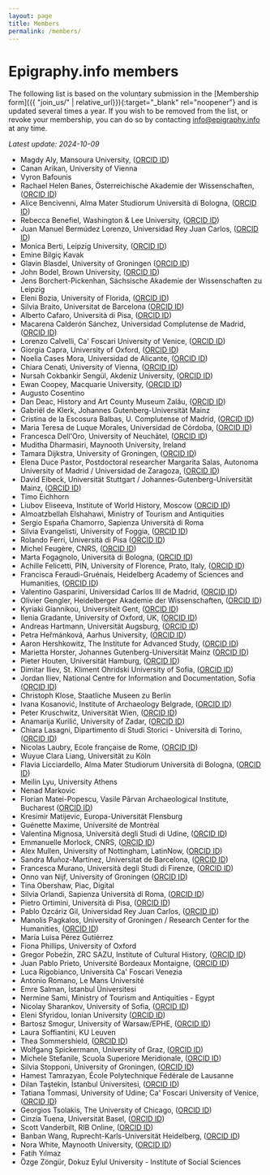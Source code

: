 ```yaml
---
layout: page
title: Members
permalink: /members/
---
```


# Epigraphy.info members

The following list is based on the voluntary submission in the [Membership form]({{ "join_us/" | relative_url}}){:target="_blank" rel="noopener"} and is updated several times a year. If you wish to be removed from the list, or revoke your membership, you can do so by contacting <a href = "mailto: info@epigraphy.info">info@epigraphy.info</a> at any time.

*Latest update: 2024-10-09*

* Magdy Aly, Mansoura University, (<a href="https://orcid.org/0000-0002-0937-6552" target="blank">ORCID ID</a>)
* Canan Arikan, University of Vienna
* Vyron Bafounis
* Rachael Helen Banes, Österreichische Akademie der Wissenschaften, (<a href="https://orcid.org/0000-0002-7771-3012" target="blank">ORCID ID</a>)
* Alice Bencivenni, Alma Mater Studiorum Università di Bologna, (<a href="https://orcid.org/0000-0001-5778-8677" target="blank">ORCID ID</a>)
* Rebecca Benefiel, Washington & Lee University, (<a href="https://orcid.org/0000-0002-3312-1517" target="blank">ORCID ID</a>)
* Juan Manuel Bermúdez Lorenzo, Universidad Rey Juan Carlos, (<a href="https://orcid.org/0000-0002-7291-1079" target="blank">ORCID ID</a>)
* Monica Berti, Leipzig University, (<a href="https://orcid.org/0000-0003-2779-4229" target="blank">ORCID ID</a>)
* Emine Bilgiç Kavak
* Glavin Blasdel, University of Groningen (<a href="https://orcid.org/0009-0000-4780-5795" target="blank">ORCID ID</a>)
* John Bodel, Brown University, (<a href="https://orcid.org/0000000318206368" target="blank">ORCID ID</a>)
* Jens Borchert-Pickenhan, Sächsische Akademie der Wissenschaften zu Leipzig
* Eleni Bozia, University of Florida, (<a href="https://orcid.org/0000-0002-6210-461X" target="blank">ORCID ID</a>)
* Silvia Braito, Universitat de Barcelona (<a href="https://orcid.org/0000-0002-9311-2719" target="blank">ORCID ID</a>)
* Alberto Cafaro, Università di Pisa, (<a href="https://orcid.org/0000-0003-2517-3146" target="blank">ORCID ID</a>)
* Macarena Calderón Sánchez, Universidad Complutense de Madrid, (<a href="https://orcid.org/0000-0003-0764-3378" target="blank">ORCID ID</a>)
* Lorenzo Calvelli, Ca' Foscari University of Venice, (<a href="https://orcid.org/0000-0002-0920-9156" target="blank">ORCID ID</a>)
* Giorgia Capra, University of Oxford, (<a href="https://orcid.org/0000-0003-1030-5679" target="blank">ORCID ID</a>)
* Noelia Cases Mora, Universidad de Alicante, (<a href="https://orcid.org/0000-0001-7991-083X" target="blank">ORCID ID</a>)
* Chiara Cenati, University of Vienna, (<a href="https://orcid.org/0000-0003-4962-9611" target="blank">ORCID ID</a>)
* Nursah Cokbankir Sengül, Akdeniz University, (<a href="https://orcid.org/0000-0002-5451-6198" target="blank">ORCID ID</a>)
* Ewan Coopey, Macquarie University, (<a href="https://orcid.org/0000-0001-8633-6418" target="blank">ORCID ID</a>)
* Augusto Cosentino
* Dan Deac, History and Art County Museum Zalău, (<a href="https://orcid.org/0000-0003-4711-8623" target="blank">ORCID ID</a>)
* Gabriël de Klerk, Johannes Gutenberg-Universität Mainz
* Cristina de la Escosura Balbas, U. Complutense of Madrid, (<a href="https://orcid.org/0000-0003-1769-657X" target="blank">ORCID ID</a>)
* Maria Teresa de Luque Morales, Universidad de Córdoba, (<a href="https://orcid.org/0000-0002-6942-945X" target="blank">ORCID ID</a>)
* Francesca Dell'Oro, University of Neuchâtel, (<a href="https://orcid.org/0000-0002-8343-356X" target="blank">ORCID ID</a>)
* Muditha Dharmasiri, Maynooth University, Ireland
* Tamara Dijkstra, University of Groningen, (<a href="https://orcid.org/0000-0001-5988-8751" target="blank">ORCID ID</a>)
* Elena Duce Pastor, Postdoctoral researcher Margarita Salas, Autonoma University of Madrid / Universidad de Zaragoza, (<a href="https://orcid.org/0000-0003-0604-2300" target="blank">ORCID ID</a>)
* David Eibeck, Universität Stuttgart / Johannes-Gutenberg-Universität Mainz, (<a href="https://orcid.org/0009-0008-1641-6568" target="blank">ORCID ID</a>)
* Timo Eichhorn
* Liubov Eliseeva, Institute of World History, Moscow (<a href="https://orcid.org/0000-0001-5448-6788" target="blank">ORCID ID</a>)
* Almoatzbellah Elshahawi, Ministry of Tourism and Antiquities
* Sergio España Chamorro, Sapienza Università di Roma
* Silvia Evangelisti, University of Foggia, (<a href="https://orcid.org/0000-0002-7186-9518" target="blank">ORCID ID</a>)
* Rolando Ferri, Università di Pisa (<a href="http://orcid.org/0000-0002-5241-8332" target="blank">ORCID ID</a>)
* Michel Feugère, CNRS, (<a href="https://orcid.org/0000-0002-4073-4231" target="blank">ORCID ID</a>)
* Marta Fogagnolo, Università di Bologna, (<a href="https://orcid.org/0000-0001-5187-5163" target="blank">ORCID ID</a>)
* Achille Felicetti, PIN, University of Florence, Prato, Italy, (<a href="https://orcid.org/0000-0003-4733-3171" target="blank">ORCID ID</a>)
* Francisca Feraudi-Gruénais, Heidelberg Academy of Sciences and Humanities, (<a href="https://orcid.org/0000-0002-6230-4750" target="blank">ORCID ID</a>)
* Valentino Gasparini, Universidad Carlos III de Madrid,  (<a href="https://orcid.org/0000-0002-3345-0062" target="blank">ORCID ID</a>)
* Olivier Gengler, Heidelberger Akademie der Wissenschaften, (<a href="https://orcid.org/0000-0003-4118-0901" target="blank">ORCID ID</a>)
* Kyriaki Giannikou, Universiteit Gent, (<a href="https://orcid.org/0000-0002-5865-0810" target="blank">ORCID ID</a>)
* Ilenia Gradante, University of Oxford, UK, (<a href="https://orcid.org/0000-0002-7176-2833" target="blank">ORCID ID</a>)
* Andreas Hartmann, Universität Augsburg, (<a href="https://orcid.org/0000-0001-5465-5553" target="blank">ORCID ID</a>)
* Petra Heřmánková, Aarhus University, (<a href="https://orcid.org/0000-0002-6349-0540" target="blank">ORCID ID</a>)
* Aaron Hershkowitz, The Institute for Advanced Study, (<a href="https://orcid.org/0000-0002-9456-8574" target="blank">ORCID ID</a>)
* Marietta Horster, Johannes Gutenberg-Universität Mainz (<a href="https://orcid.org/0000-0003-1434-224X" target="blank">ORCID ID<a>)
* Pieter Houten, Universität Hamburg, (<a href="https://orcid.org/0000-0002-7872-782X" target="blank">ORCID ID</a>)
* Dimitar Iliev, St. Kliment Ohridski University of Sofia, (<a href="https://orcid.org/0000-0002-5231-818X" target="blank">ORCID ID</a>)
* Jordan Iliev, National Centre for Information and Documentation, Sofia (<a href="https://orcid.org/0000-0002-0218-8540" target="blank">ORCID ID</a>)
* Christoph Klose, Staatliche Museen zu Berlin 
* Ivana Kosanović, Institute of Archaeology Belgrade, (<a href="https://orcid.org/0000-0002-5983-9922" target="blank">ORCID ID</a>)
* Peter Kruschwitz, Universität Wien, (<a href="https://orcid.org/0000-0002-8427-1056" target="blank">ORCID ID</a>)
* Anamarija Kurilić, University of Zadar, (<a href="https://orcid.org/0000-0001-7178-4584" target="blank">ORCID ID</a>)
* Chiara Lasagni, Dipartimento di Studi Storici - Università di Torino, (<a href="https://orcid.org/0000-0003-3569-2417" target="blank">ORCID ID</a>)
* Nicolas Laubry, Ecole française de Rome, (<a href="https://orcid.org/0000-0002-7155-9261" target="blank">ORCID ID</a>)
* Wuyue Clara Liang, Universität zu Köln
* Flavia Licciardello, Alma Mater Studiorum Università di Bologna, (<a href="https://orcid.org/0000-0002-9133-9282" target="blank">ORCID ID</a>)
* Meilin Lyu, University Athens
* Nenad Markovic
* Florian Matei-Popescu, Vasile Pârvan Archaeological Institute, Bucharest (<a href="https://orcid.org/0000-0001-5360-042X" target="blank">ORCID ID</a>)
* Kresimir Matijevic, Europa-Universität Flensburg
* Guénette Maxime, Université de Montréal
* Valentina Mignosa, Università degli Studi di Udine, (<a href="https://orcid.org/0000-0002-7122-2511" target="blank">ORCID ID</a>)
* Emmanuelle Morlock, CNRS, (<a href="https://orcid.org/0000-0002-1617-8554" target="blank">ORCID ID</a>)
* Alex Mullen, University of Nottingham, LatinNow, (<a href="https://orcid.org/0000-0002-9110-4678" target="blank">ORCID ID</a>)
* Sandra Muñoz-Martínez, Universitat de Barcelona, (<a href="https://orcid.org/0000-0002-0546-5224" target="blank">ORCID ID</a>)
* Francesca Murano, Università degli Studi di Firenze, (<a href="https://orcid.org/0000-0001-6490-3266" target="blank">ORCID ID</a>)
* Onno van Nijf, University of Groningen (<a href="https://orcid.org/0000-0002-6189-842X" target="blank">ORCID ID</a>)
* Tina Obershaw, Piac, Digital  
* Silvia Orlandi, Sapienza Università di Roma, (<a href="https://orcid.org/0000-0003-1469-0666" target="blank">ORCID ID</a>)
* Pietro Ortimini, Università di Pisa, (<a href="https://orcid.org/0000-0002-0479-8553" target="blank">ORCID ID</a>)
* Pablo Ozcáriz Gil, Universidad Rey Juan Carlos, (<a href="https://orcid.org/0000-0002-3390-4386" target="blank">ORCID ID</a>)
* Manolis Pagkalos, University of Groningen / Research Center for the Humanities, (<a href="https://orcid.org/0000-0002-3042-7932" target="blank">ORCID ID</a>)
* María Luisa Pérez Gutiérrez
* Fiona Phillips, University of Oxford
* Gregor Pobežin, ZRC SAZU, Institute of Cultural History, (<a href="https://orcid.org/0000-0002-3418-9767" target="blank">ORCID ID</a>)
* Juan Pablo Prieto, Université Bordeaux Montaigne, (<a href="https://orcid.org/0000-0002-9955-7743" target="blank">ORCID ID</a>)
* Luca Rigobianco, Università Ca' Foscari Venezia
* Antonio Romano, Le Mans Université
* Emre Salman, İstanbul Üniversitesi
* Nermine Sami, Ministry of Tourism and Antiquities - Egypt
* Nicolay Sharankov, University of Sofia, (<a href="https://orcid.org/0000-0003-3085-2813" target="blank">ORCID ID</a>)
* Eleni Sfyridou, Ionian University (<a href="https://orcid.org/0000-0002-0940-3186" target="blank">ORCID ID</a>)
* Bartosz Smogur, University of Warsaw/EPHE, (<a href="https://orcid.org/0000-0002-8380-6696" target="blank">ORCID ID</a>)
* Laura Soffiantini, KU Leuven
* Thea Sommershield, (<a href="https://orcid.org/0000-0002-6965-8105" target="blank">ORCID ID</a>)
* Wolfgang Spickermann, University of Graz, (<a href="https://orcid.org/0000-0002-0467-3910" target="blank">ORCID ID</a>)
* Michele Stefanile, Scuola Superiore Meridionale, (<a href="https://orcid.org/0000-0002-7404-5629" target="blank">ORCID ID</a>)
* Silvia Stopponi, University of Groningen, (<a href="https://orcid.org/0000-0002-3041-3477" target="blank">ORCID ID</a>)
* Hamest Tamrazyan, École Polytechnique Fédérale de Lausanne
* Dilan Taştekin, İstanbul Üniversitesi, (<a href="https://orcid.org/0000-0002-1033-9564" target="blank">ORCID ID</a>)
* Tatiana Tommasi, University of Udine; Ca' Foscari University of Venice, (<a href="https://orcid.org/0009-0000-2815-0113" target="blank">ORCID ID</a>)
* Georgios Tsolakis, The University of Chicago, (<a href="https://orcid.org/0000-0001-9555-4038" target="blank">ORCID ID</a>)
* Cinzia Tuena, Universität Basel, (<a href="https://orcid.org/0009-0009-7338-4977" target="blank">ORCID ID</a>)
* Scott Vanderbilt, RIB Online, (<a href="https://orcid.org/0000-0002-2612-2677" target="blank">ORCID ID</a>)
* Banban Wang, Ruprecht-Karls-Universität Heidelberg,  (<a href="https://orcid.org/0000-0002-0336-3080" target="blank">ORCID ID</a>)
* Nora White, Maynooth University, (<a href="https://orcid.org/0000-0001-7957-651X" target="blank">ORCID ID</a>)
* Fatih Yılmaz
* Özge Zöngür, Dokuz Eylul University - Institute of Social Sciences